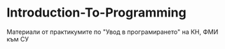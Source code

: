 # Introduction-To-Programming
Материали от практикумите по "Увод в програмирането" на КН, ФМИ към СУ
